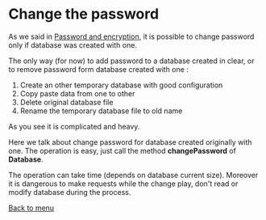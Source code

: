 # Change the password

As we said in [Password and encryption](DatabaseOpenCreation.md#password-and-encryption),
it is possible to change password only if database was created with one.

The only way (for now) to add password to a database created in clear, 
or to remove password form database created with one :
1. Create an other temporary database with good configuration
1. Copy paste data from one to other
1. Delete original database file
1. Rename the temporary database file to old name

As you see it is complicated and heavy.

Here we talk about change password for database created originally with one.
The operation is easy, just call the method **changePassword** of **Database**.

The operation can take time (depends on database current size). 
Moreover it is dangerous to make requests while the change play, don't read or modify database during the process.

[Back to menu](Menu.md#menu)
 
